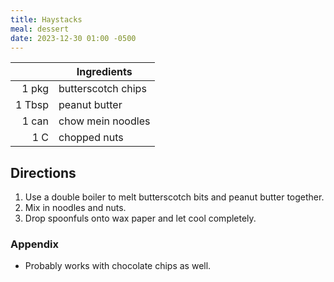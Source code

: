 ```yaml
---
title: Haystacks
meal: dessert
date: 2023-12-30 01:00 -0500
---
```


|| Ingredients |
|-:|-|
1 pkg  | butterscotch chips
1 Tbsp | peanut butter
1 can  | chow mein noodles
1 C    | chopped nuts

## Directions

1. Use a double boiler to melt butterscotch bits and peanut butter together.
2. Mix in noodles and nuts.
3. Drop spoonfuls onto wax paper and let cool completely.

### Appendix

* Probably works with chocolate chips as well.
